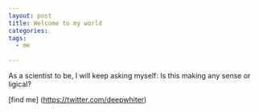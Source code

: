 ```yaml
---
layout: post
title: Welcome to my world
categories: 
tags:
  - me
  
---
```


As a scientist to be, I will keep asking myself: Is this making any sense or ligical? 



[find me] (https://twitter.com/deepwhiter) 
  